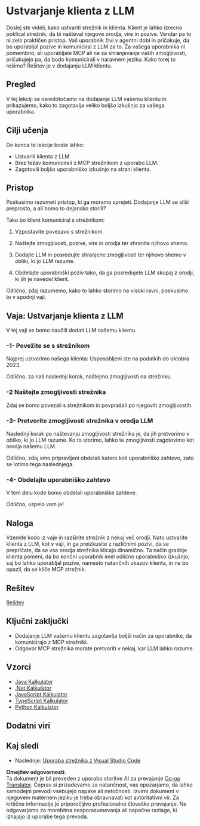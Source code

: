 <!--
CO_OP_TRANSLATOR_METADATA:
{
  "original_hash": "abbb199eb22fdffa44a0de4db6a5ea49",
  "translation_date": "2025-05-17T10:30:47+00:00",
  "source_file": "03-GettingStarted/03-llm-client/README.md",
  "language_code": "sl"
}
-->
# Ustvarjanje klienta z LLM

Doslej ste videli, kako ustvariti strežnik in klienta. Klient je lahko izrecno poklical strežnik, da bi našteval njegove orodja, vire in pozive. Vendar pa to ni zelo praktičen pristop. Vaš uporabnik živi v agentni dobi in pričakuje, da bo uporabljal pozive in komuniciral z LLM za to. Za vašega uporabnika ni pomembno, ali uporabljate MCP ali ne za shranjevanje vaših zmogljivosti, pričakujejo pa, da bodo komunicirali v naravnem jeziku. Kako torej to rešimo? Rešitev je v dodajanju LLM klientu.

## Pregled

V tej lekciji se osredotočamo na dodajanje LLM vašemu klientu in prikazujemo, kako to zagotavlja veliko boljšo izkušnjo za vašega uporabnika.

## Cilji učenja

Do konca te lekcije boste lahko:

- Ustvarili klienta z LLM.
- Brez težav komunicirali z MCP strežnikom z uporabo LLM.
- Zagotovili boljšo uporabniško izkušnjo na strani klienta.

## Pristop

Poskusimo razumeti pristop, ki ga moramo sprejeti. Dodajanje LLM se sliši preprosto, a ali bomo to dejansko storili?

Tako bo klient komuniciral s strežnikom:

1. Vzpostavite povezavo s strežnikom.

1. Naštejte zmogljivosti, pozive, vire in orodja ter shranite njihovo shemo.

1. Dodajte LLM in posredujte shranjene zmogljivosti ter njihovo shemo v obliki, ki jo LLM razume.

1. Obdelajte uporabniški poziv tako, da ga posredujete LLM skupaj z orodji, ki jih je navedel klient.

Odlično, zdaj razumemo, kako to lahko storimo na visoki ravni, poskusimo to v spodnji vaji.

## Vaja: Ustvarjanje klienta z LLM

V tej vaji se bomo naučili dodati LLM našemu klientu.

### -1- Povežite se s strežnikom

Najprej ustvarimo našega klienta:
Usposobljeni ste na podatkih do oktobra 2023.

Odlično, za naš naslednji korak, naštejmo zmogljivosti na strežniku.

### -2 Naštejte zmogljivosti strežnika

Zdaj se bomo povezali s strežnikom in povprašali po njegovih zmogljivostih.

### -3- Pretvorite zmogljivosti strežnika v orodja LLM

Naslednji korak po naštevanju zmogljivosti strežnika je, da jih pretvorimo v obliko, ki jo LLM razume. Ko to storimo, lahko te zmogljivosti zagotovimo kot orodja našemu LLM.

Odlično, zdaj smo pripravljeni obdelati katero koli uporabniško zahtevo, zato se lotimo tega naslednjega.

### -4- Obdelajte uporabniško zahtevo

V tem delu kode bomo obdelali uporabniške zahteve.

Odlično, uspelo vam je!

## Naloga

Vzemite kodo iz vaje in razširite strežnik z nekaj več orodji. Nato ustvarite klienta z LLM, kot v vaji, in ga preizkusite z različnimi pozivi, da se prepričate, da se vsa orodja strežnika klicajo dinamično. Ta način gradnje klienta pomeni, da bo končni uporabnik imel odlično uporabniško izkušnjo, saj bo lahko uporabljal pozive, namesto natančnih ukazov klienta, in ne bo opazil, da se kliče MCP strežnik.

## Rešitev

[Rešitev](/03-GettingStarted/03-llm-client/solution/README.md)

## Ključni zaključki

- Dodajanje LLM vašemu klientu zagotavlja boljši način za uporabnike, da komunicirajo z MCP strežniki.
- Odgovor MCP strežnika morate pretvoriti v nekaj, kar LLM lahko razume.

## Vzorci

- [Java Kalkulator](../samples/java/calculator/README.md)
- [.Net Kalkulator](../../../../03-GettingStarted/samples/csharp)
- [JavaScript Kalkulator](../samples/javascript/README.md)
- [TypeScript Kalkulator](../samples/typescript/README.md)
- [Python Kalkulator](../../../../03-GettingStarted/samples/python)

## Dodatni viri

## Kaj sledi

- Naslednje: [Uporaba strežnika z Visual Studio Code](/03-GettingStarted/04-vscode/README.md)

**Omejitev odgovornosti**:  
Ta dokument je bil preveden z uporabo storitve AI za prevajanje [Co-op Translator](https://github.com/Azure/co-op-translator). Čeprav si prizadevamo za natančnost, vas opozarjamo, da lahko samodejni prevodi vsebujejo napake ali netočnosti. Izvirni dokument v njegovem maternem jeziku je treba obravnavati kot avtoritativni vir. Za kritične informacije je priporočljivo profesionalno človeško prevajanje. Ne odgovarjamo za morebitna nesporazumevanja ali napačne razlage, ki izhajajo iz uporabe tega prevoda.
